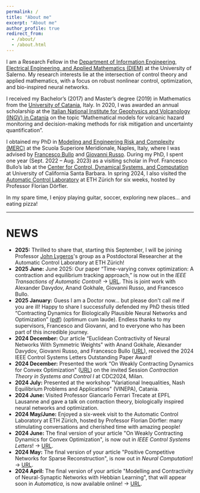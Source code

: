 ```yaml
---
permalink: /
title: "About me"
excerpt: "About me"
author_profile: true
redirect_from: 
  - /about/
  - /about.html
---
```


I am a Research Fellow in the [Department of Information Engineering, Electrical Engineering, and Applied Mathematics (DIEM)](https://www.diem.unisa.it/en) at the University of Salerno.
My research interests lie at the intersection of control theory and applied mathematics, with a focus on robust nonlinear control, optimization, and bio-inspired neural networks.

I received my Bachelor’s (2017) and Master’s degree (2019) in Mathematics from the [University of Catania](https://web.dmi.unict.it), Italy.
In 2020, I was awarded an annual scholarship at the [Italian National Institute for Geophysics and Volcanology (INGV) in Catania](https://www.ct.ingv.it) on the topic “Mathematical models for volcanic hazard monitoring and decision-making methods for risk mitigation and uncertainty quantification”.

I obtained my PhD in [Modeling and Engineering Risk and Complexity (MERC)](https://www.ssmeridionale.it/it-it/dottorato/rubriche/modeling-and-engineering-risk-and-complexity-merc-3123-1-017870059a030b9af70ed6080d930af0?programma-ospiti-14434#hprogramma-ospiti) at the Scuola Superiore Meridionale, Naples, Italy, where I was advised by [Francesco Bullo](https://me.ucsb.edu/people/francesco-bullo) and [Giovanni Russo](https://sites.google.com/view/giovanni-russo/home?authuser=0).
During my PhD, I spent one year (Sept. 2022 – Aug. 2023) as a visiting scholar in Prof. Francesco Bullo’s lab at the [Center for Control, Dynamical Systems, and Computation](https://www.ccdc.ucsb.edu/) at University of California Santa Barbara.
In spring 2024, I also visited the [Automatic Control Laboratory](https://control.ee.ethz.ch/) at ETH Zürich for six weeks, hosted by Professor Florian Dörfler.

In my spare time, I enjoy playing guitar, soccer, exploring new places... and eating pizza!

---

**NEWS**
======
* **2025:** Thrilled to share that, starting this September, I will be joining Professor [John Lygeros](https://control.ee.ethz.ch/people/profile.john-lygeros.html)'s group as a Postdoctoral Researcher at the Automatic Control Laboratory at ETH Zürich!
* **2025 June:** June 2025: Our paper “Time-varying convex optimization: A contraction and equilibrium tracking approach,” is now out in the *IEEE Transactions of Automatic Control*! &rarr; [URL](https://ieeexplore.ieee.org/document/11021386). This is joint work with Alexander Davydov, Anand Gokhale, Giovanni Russo, and Francesco Bullo.
* **2025 January:** Guess I am a Doctor now... but please don't call me if you are ill! Happy to share I successfully defended my PhD thesis titled “Contracting Dynamics for Biologically Plausible Neural Networks and Optimization” ([pdf](http://motion.me.ucsb.edu/pdf/phd-vc-dec24.pdf)) (optimum cum laude). Endless thanks to my supervisors, Francesco and Giovanni, and to everyone who has been part of this incredible journey.
* **2024 December:** Our article “Euclidean Contractivity of Neural Networks With Symmetric Weights" with Anand Gokhale, Alexander Davydov, Giovanni Russo, and Francesco Bullo ([URL](https://ieeexplore.ieee.org/abstract/document/10130086)), received the 2024 IEEE Control Systems Letters Outstanding Paper Award!
* **2024 December:** Presented the work “On Weakly Contracting Dynamics for Convex Optimization" ([URL](https://ieeexplore.ieee.org/abstract/document/10556639)) on the invited Session *Contraction Theory in Systems and Control I* at CDC2024, Milan.
* **2024 July:** Presented at the workshop "Variational Inequalities, Nash Equilibrium Problems and Applications" (VINEPA), Catania.
* **2024 June:** Visited Professor Giancarlo Ferrari Trecate at EPFL Lausanne and gave a talk on contraction theory, biologically inspired neural networks and optimization.
* **2024 May/June:** Enjoyed a six-week visit to the Automatic Control Laboratory at ETH Zürich, hosted by Professor Florian Dörfler: many stimulating conversations and cherished time with amazing people!
* **2024 June:** The final version of your article "On Weakly Contracting Dynamics for Convex Optimization", is now out in *IEEE Control Systems Letters*! &rarr; [URL](https://ieeexplore.ieee.org/abstract/document/10556639).
* **2024 May:** The final version of your article "Positive Competitive Networks for Sparse Reconstruction", is now out in *Neural Computation*! &rarr; [URL](https://doi.org/10.1162/neco_a_01657).
* **2024 April:** The final version of your article "Modelling and Contractivity of Neural-Synaptic Networks with Hebbian Learning", that will appear soon in *Automatica*, is now available online! &rarr; [URL](https://authors.elsevier.com/a/1is1l1AMvFfKI).
